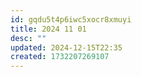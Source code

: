 ```yaml
---
id: gqdu5t4p6iwc5xocr8xmuyi
title: 2024 11 01
desc: ""
updated: 2024-12-15T22:35
created: 1732207269107
---
```

